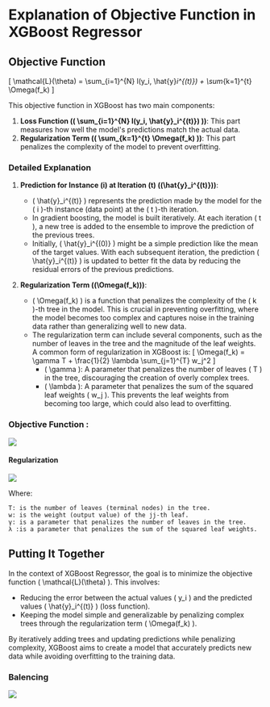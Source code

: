 # Explanation of Objective Function in XGBoost Regressor

## Objective Function
\[
\mathcal{L}(\theta) = \sum_{i=1}^{N} l(y_i, \hat{y}_i^{(t)}) + \sum_{k=1}^{t} \Omega(f_k)
\]

This objective function in XGBoost has two main components:
1. **Loss Function (\( \sum_{i=1}^{N} l(y_i, \hat{y}_i^{(t)}) \))**: This part measures how well the model's predictions match the actual data.
2. **Regularization Term (\( \sum_{k=1}^{t} \Omega(f_k) \))**: This part penalizes the complexity of the model to prevent overfitting.

### Detailed Explanation

1. **Prediction for Instance \(i\) at Iteration \(t\) (\(\hat{y}_i^{(t)}\))**:
   - \( \hat{y}_i^{(t)} \) represents the prediction made by the model for the \( i \)-th instance (data point) at the \( t \)-th iteration.
   - In gradient boosting, the model is built iteratively. At each iteration \( t \), a new tree is added to the ensemble to improve the prediction of the previous trees.
   - Initially, \( \hat{y}_i^{(0)} \) might be a simple prediction like the mean of the target values. With each subsequent iteration, the prediction \( \hat{y}_i^{(t)} \) is updated to better fit the data by reducing the residual errors of the previous predictions.

2. **Regularization Term (\(\Omega(f_k)\))**:
   - \( \Omega(f_k) \) is a function that penalizes the complexity of the \( k \)-th tree in the model. This is crucial in preventing overfitting, where the model becomes too complex and captures noise in the training data rather than generalizing well to new data.
   - The regularization term can include several components, such as the number of leaves in the tree and the magnitude of the leaf weights. A common form of regularization in XGBoost is:
     \[
     \Omega(f_k) = \gamma T + \frac{1}{2} \lambda \sum_{j=1}^{T} w_j^2
     \]
     - \( \gamma \): A parameter that penalizes the number of leaves \( T \) in the tree, discouraging the creation of overly complex trees.
     - \( \lambda \): A parameter that penalizes the sum of the squared leaf weights \( w_j \). This prevents the leaf weights from becoming too large, which could also lead to overfitting.

### Objective Function :

<img src="https://dz2cdn1.dzone.com/storage/temp/13069536-formula-flexibility-loss.png"></img>

#### Regularization
<img src="https://miro.medium.com/v2/resize:fit:730/1*a9oc2btFoRDoUVsVOPN5gg.png"></img>

Where:

    T: is the number of leaves (terminal nodes) in the tree.
    w: is the weight (output value) of the jj-th leaf.
    γ: is a parameter that penalizes the number of leaves in the tree.
    λ :is a parameter that penalizes the sum of the squared leaf weights.

## Putting It Together

In the context of XGBoost Regressor, the goal is to minimize the objective function \( \mathcal{L}(\theta) \). This involves:
- Reducing the error between the actual values \( y_i \) and the predicted values \( \hat{y}_i^{(t)} \) (loss function).
- Keeping the model simple and generalizable by penalizing complex trees through the regularization term \( \Omega(f_k) \).

By iteratively adding trees and updating predictions while penalizing complexity, XGBoost aims to create a model that accurately predicts new data while avoiding overfitting to the training data.


### Balencing

<img src="https://raw.githubusercontent.com/dmlc/web-data/master/xgboost/model/step_fit.png"/>

